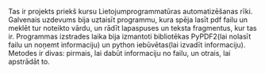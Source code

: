 Tas ir projekts priekš kursu Lietojumprogrammatūras automatizēšanas rīki.
Galvenais uzdevums bija uztaisīt programmu, kura spēja lasīt pdf failu un meklēt tur noteikto vārdu, un rādīt lapaspuses un teksta fragmentus, kur tas ir.
Programmas izstrades laika bija izmantoti bibliotēkas PyPDF2(lai nolasīt failu un noņemt informaciju) un python iebūvētas(lai izvadīt informaciju).
Metodes ir divas: pirmais, lai dabūt informaciju no failu, un otrais, lai apstrādāt to.

